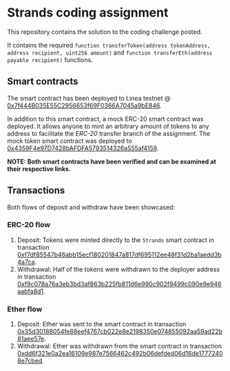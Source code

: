 # Strands coding assignment

This repository contains the solution to the coding challenge posted.

It contains the required `function transferToken(address tokenAddress, address recipient, uint256 amount)` and `function transferEth(address payable recipient)` functions.

## Smart contracts

The smart contract has been deployed to Linea testnet @ [0x7f444B035E55C2956653f69F0366A7045a9bE846](https://goerli.lineascan.build/address/0x7f444b035e55c2956653f69f0366a7045a9be846).

In addition to this smart contract, a mock ERC-20 smart contract was deployed. It allows anyone to mint an arbitrary amount of tokens to any address to facilitate the *ERC-20* transfer branch of the assignment. The mock token smart contract was deployed to [0x4359F4e97D7428bAFDFA5793514326a555af4159](https://goerli.lineascan.build/address/0x4359f4e97d7428bafdfa5793514326a555af4159).

**NOTE: Both smart contracts have been verified and can be examined at their respective links.**

## Transactions

Both flows of deposit and withdraw have been showcased:

### ERC-20 flow

1. Deposit: Tokens were minted directly to the `Strands` smart contract in transaction [0xf7df85547b46abb15ecf180201847a817df695112ee48f31d2ba1aedd3b4a7ca](https://goerli.lineascan.build/tx/0xf7df85547b46abb15ecf180201847a817df695112ee48f31d2ba1aedd3b4a7ca).
2. Withdrawal: Half of the tokens were withdrawn to the deployer address in transaction [0xf9c078a76a3eb3bd3af863b225fb811d6e990c902f9499c090e9e946aabfa8d1](https://goerli.lineascan.build/tx/0xf9c078a76a3eb3bd3af863b225fb811d6e990c902f9499c090e9e946aabfa8d1).

### Ether flow

1. Deposit: Ether was sent to the smart contract in transaction [0x35d30188054fe88eef4767cb022e8e2198350e074855092aa59ad22b81aee57e](https://goerli.lineascan.build/tx/0x35d30188054fe88eef4767cb022e8e2198350e074855092aa59ad22b81aee57e).
2. Withdrawal: Ether was withdrawn from the smart contract in transaction [0xdd6f321e0a2ea16109e987e7566462c492b06defded06d16de17772408e7cbed](https://goerli.lineascan.build/tx/0xdd6f321e0a2ea16109e987e7566462c492b06defded06d16de17772408e7cbed).